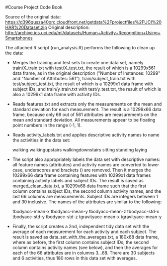 #Course Project Code Book

Source of the original data: https://d396qusza40orc.cloudfront.net/getdata%2Fprojectfiles%2FUCI%20HAR%20Dataset.zip
Original description: http://archive.ics.uci.edu/ml/datasets/Human+Activity+Recognition+Using+Smartphones

The attached R script (run_analysis.R) performs the following to clean up the data:
- Merges the training and test sets to create one data set, namely train/X_train.txt with test/X_test.txt, the
result of which is a 10299x561 data frame, as in the original description ("Number of Instances: 10299" and "Number
of Attributes: 561"), train/subject_train.txt with test/subject_test.txt, the result of which is a 10299x1 data frame
with subject IDs, and train/y_train.txt with test/y_test.txt, the result of which is also a 10299x1 data frame with
activity IDs.

- Reads features.txt and extracts only the measurements on the mean and standard deviation for each measurement. The
result is a 10299x66 data frame, because only 66 out of 561 attributes are measurements on the mean and standard
deviation. All measurements appear to be floating point numbers in the range (-1, 1).

- Reads activity_labels.txt and applies descriptive activity names to name the activities in the data set:

    walking
    walkingupstairs
    walkingdownstairs
    sitting
    standing
    laying

- The script also appropriately labels the data set with descriptive names: all feature names (attributes) and
activity names are converted to lower case, underscores and brackets () are removed. Then it merges the 10299x66 data
frame containing features with 10299x1 data frames containing activity labels and subject IDs. The result is saved as
merged_clean_data.txt, a 10299x68 data frame such that the first column contains subject IDs, the second column
activity names, and the last 66 columns are measurements. Subject IDs are integers between 1 and 30 inclusive. The
names of the attributes are similar to the following:

    tbodyacc-mean-x 
    tbodyacc-mean-y 
    tbodyacc-mean-z 
    tbodyacc-std-x 
    tbodyacc-std-y 
    tbodyacc-std-z 
    tgravityacc-mean-x 
    tgravityacc-mean-y

- Finally, the script creates a 2nd, independent tidy data set with the average of each measurement for each
activity and each subject. The result is saved as data_set_with_the_averages.txt, a 180x68 data frame, where as
before, the first column contains subject IDs, the second column contains activity names (see below), and then the
averages for each of the 66 attributes are in columns 3...68. There are 30 subjects and 6 activities, thus 180 rows
in this data set with averages.
